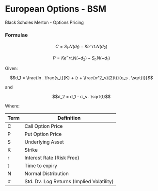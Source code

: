 # European Options - BSM
Black Scholes Merton -
Options Pricing

### Formulae

$$C = S_t . N(d_1) - Ke^-rt . N(d_2)$$

$$P = Ke^-rt . N(-d_2) - S_t . N(-d_1)$$


Given:

$$d_1 = \frac{ln . \frac{s_t}{K} + (r + \frac{σ^2_v}{2}t)}{σ_s . \sqrt{t}}$$

and

$$d_2 = d_1 - σ_s . \sqrt{t}$$

Where:

| Term | Definition |
| ----------- | ----------- |
| C | Call Option Price |
| P | Put Option Price |
| S | Underlying Asset |
| K | Strike |
| r | Interest Rate (Risk Free) |
| t | Time to expiry |
| N | Normal Distribution |
| σ | Std. Dv. Log Returns (Implied Volatility) |


